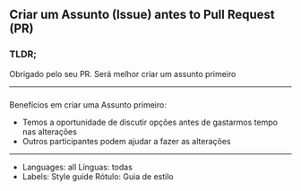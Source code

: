 ## Criar um Assunto (Issue) antes to Pull Request (PR)

### TLDR;

Obrigado pelo seu PR. Será melhor criar um assunto primeiro

---

###

Benefícios em criar uma Assunto primeiro:

- Temos a oportunidade de discutir opções antes de gastarmos tempo nas alterações
- Outros participantes podem ajudar a fazer as alterações

---

- Languages: all  Línguas: todas 
- Labels: Style guide Rótulo: Guia de estilo
